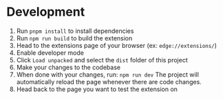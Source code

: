# Development

1. Run `pnpm install` to  install dependencies
2. Run `npm run build` to build the extension
3. Head to the extensions page of your browser (ex:
   `edge://extensions/`)
4. Enable developer mode
5. Click `Load unpacked` and select the `dist` folder of this project
6. Make your changes to the codebase
7. When done with your changes, run: `npm run dev` The project will automatically reload the page whenever there are code changes.
8. Head back to the page you want to test the extension on